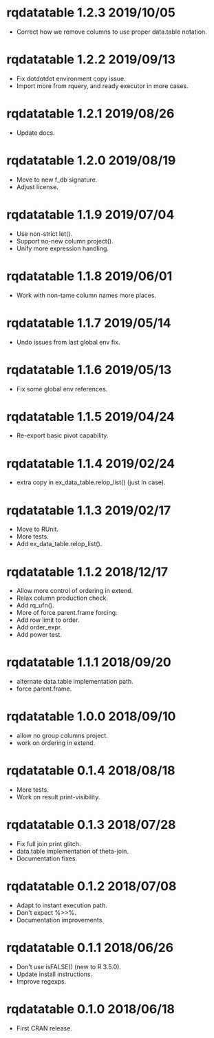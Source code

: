
# rqdatatable 1.2.3 2019/10/05

 * Correct how we remove columns to use proper data.table notation.

# rqdatatable 1.2.2 2019/09/13

 * Fix dotdotdot environment copy issue.
 * Import more from rquery, and ready executor in more cases.

# rqdatatable 1.2.1 2019/08/26

 * Update docs.

# rqdatatable 1.2.0 2019/08/19

 * Move to new f_db signature.
 * Adjust license.

# rqdatatable 1.1.9 2019/07/04

 * Use non-strict let().
 * Support no-new column project().
 * Unify more expression handling.

# rqdatatable 1.1.8 2019/06/01

 * Work with non-tame column names more places.

# rqdatatable 1.1.7 2019/05/14

 * Undo issues from last global env fix.
 
# rqdatatable 1.1.6 2019/05/13

 * Fix some global env references.

# rqdatatable 1.1.5 2019/04/24

 * Re-export basic pivot capability.

# rqdatatable 1.1.4 2019/02/24

 * extra copy in ex_data_table.relop_list() (just in case).
 
# rqdatatable 1.1.3 2019/02/17

 * Move to RUnit.
 * More tests.
 * Add ex_data_table.relop_list().

# rqdatatable 1.1.2 2018/12/17

 * Allow more control of ordering in extend.
 * Relax column production check.
 * Add rq_ufn().
 * More of force parent.frame forcing.
 * Add row limit to order.
 * Add order_expr.
 * Add power test.

# rqdatatable 1.1.1 2018/09/20

  * alternate data.table implementation path.
  * force parent.frame.

# rqdatatable 1.0.0 2018/09/10

  * allow no group columns project.
  * work on ordering in extend.

# rqdatatable 0.1.4 2018/08/18

  * More tests.
  * Work on result print-visibility.

# rqdatatable 0.1.3 2018/07/28

  * Fix full join print glitch.
  * data.table implementation of theta-join.
  * Documentation fixes.

# rqdatatable 0.1.2 2018/07/08

  * Adapt to instant execution path.
  * Don't expect %>>%.
  * Documentation improvements.

# rqdatatable 0.1.1 2018/06/26

  * Don't use isFALSE() (new to R 3.5.0).
  * Update install instructions.
  * Improve regexps.

# rqdatatable 0.1.0 2018/06/18

  * First CRAN release.


